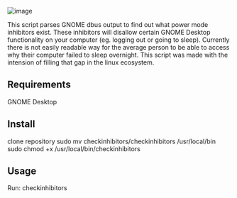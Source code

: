 ![image](https://user-images.githubusercontent.com/481603/114101858-57c45b00-9894-11eb-910a-a7754500d693.png)

This script parses GNOME dbus output to find out what power mode inhibitors exist.  These inhibitors will disallow certain GNOME Desktop functionality on your computer (eg. logging out or going to sleep).  Currently there is not easily readable way for the average person to be able to access why their computer failed to sleep overnight.  This script was made with the intension of filling that gap in the linux ecosystem.

Requirements
---
GNOME Desktop

Install
---
clone repository
sudo mv checkinhibitors/checkinhibitors /usr/local/bin
sudo chmod +x /usr/local/bin/checkinhibitors

Usage
---
Run: checkinhibitors

